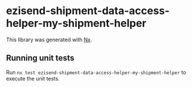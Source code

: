 # ezisend-shipment-data-access-helper-my-shipment-helper

This library was generated with [Nx](https://nx.dev).

## Running unit tests

Run `nx test ezisend-shipment-data-access-helper-my-shipment-helper` to execute the unit tests.
